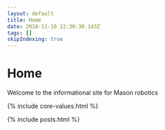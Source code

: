```yaml
---
layout: default
title: Home
date: 2018-11-10 22:30:30.143Z
tags: []
skipIndexing: true
---
```

# Home

Welcome to the informational site for Mason robotics

{% include core-values.html %}

{% include posts.html %}
